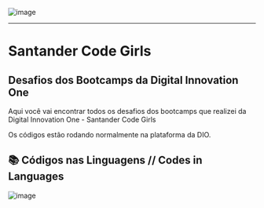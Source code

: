 ![image](https://user-images.githubusercontent.com/71284851/179040044-b3a667b5-5032-4179-bb95-541c6f43a780.png)

_________________________________________________________

# Santander Code Girls #
## Desafios dos Bootcamps da Digital Innovation One #

Aqui você vai encontrar todos os desafios dos bootcamps que realizei da Digital Innovation One - Santander Code Girls

Os códigos estão rodando normalmente na plataforma da DIO.


 ## 📚 Códigos nas Linguagens // Codes in Languages ##

![image](https://user-images.githubusercontent.com/71284851/179044195-c9241f90-897e-4868-9bb8-fd6d8b9f24db.png)


